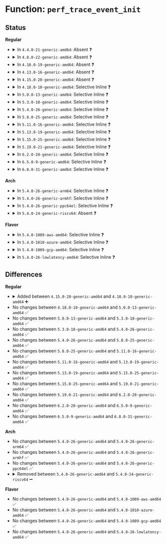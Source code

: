 # Function: <code>perf_trace_event_init</code>

## Status
<b>Regular</b>
<ul>
<li>
<details>
<summary>In <code>4.4.0-21-generic-amd64</code>: Absent ❓</summary>

```json
{
  "name": "perf_trace_event_init",
  "collision_type": "Unique Static",
  "inline_type": "Full",
  "funcs": [
    {
      "addr": 18446744071580296830,
      "name": "perf_trace_event_init",
      "external": false,
      "loc": "kernel/trace/trace_event_perf.c:185",
      "file": "kernel/trace/trace_event_perf.c",
      "inline": "not declared, inlined",
      "caller_inline": [
        "kernel/trace/trace_event_perf.c:perf_trace_init"
      ],
      "caller_func": []
    }
  ],
  "symbols": []
}
```
</details>
</li>
<li>
<details>
<summary>In <code>4.8.0-22-generic-amd64</code>: Absent ❓</summary>

```json
{
  "name": "perf_trace_event_init",
  "collision_type": "Unique Static",
  "inline_type": "Full",
  "funcs": [
    {
      "addr": 18446744071580339788,
      "name": "perf_trace_event_init",
      "external": false,
      "loc": "kernel/trace/trace_event_perf.c:188",
      "file": "kernel/trace/trace_event_perf.c",
      "inline": "not declared, inlined",
      "caller_inline": [
        "kernel/trace/trace_event_perf.c:perf_trace_init"
      ],
      "caller_func": []
    }
  ],
  "symbols": []
}
```
</details>
</li>
<li>
<details>
<summary>In <code>4.10.0-19-generic-amd64</code>: Absent ❓</summary>

```json
{
  "name": "perf_trace_event_init",
  "collision_type": "Unique Static",
  "inline_type": "Full",
  "funcs": [
    {
      "addr": 18446744071580385548,
      "name": "perf_trace_event_init",
      "external": false,
      "loc": "kernel/trace/trace_event_perf.c:188",
      "file": "kernel/trace/trace_event_perf.c",
      "inline": "not declared, inlined",
      "caller_inline": [
        "kernel/trace/trace_event_perf.c:perf_trace_init"
      ],
      "caller_func": []
    }
  ],
  "symbols": []
}
```
</details>
</li>
<li>
<details>
<summary>In <code>4.13.0-16-generic-amd64</code>: Absent ❓</summary>

```json
{
  "name": "perf_trace_event_init",
  "collision_type": "Unique Static",
  "inline_type": "Full",
  "funcs": [
    {
      "addr": 18446744071580397084,
      "name": "perf_trace_event_init",
      "external": false,
      "loc": "kernel/trace/trace_event_perf.c:188",
      "file": "kernel/trace/trace_event_perf.c",
      "inline": "not declared, inlined",
      "caller_inline": [
        "kernel/trace/trace_event_perf.c:perf_trace_init"
      ],
      "caller_func": []
    }
  ],
  "symbols": []
}
```
</details>
</li>
<li>
<details>
<summary>In <code>4.15.0-20-generic-amd64</code>: Absent ❓</summary>

```json
{
  "name": "perf_trace_event_init",
  "collision_type": "Unique Static",
  "inline_type": "Full",
  "funcs": [
    {
      "addr": 18446744071580452476,
      "name": "perf_trace_event_init",
      "external": false,
      "loc": "kernel/trace/trace_event_perf.c:188",
      "file": "kernel/trace/trace_event_perf.c",
      "inline": "not declared, inlined",
      "caller_inline": [
        "kernel/trace/trace_event_perf.c:perf_trace_init"
      ],
      "caller_func": []
    }
  ],
  "symbols": []
}
```
</details>
</li>
<li>
<details>
<summary>In <code>4.18.0-10-generic-amd64</code>: Selective Inline ❓</summary>

```c
int perf_trace_event_init(struct trace_event_call * tp_event, struct perf_event * p_event)
```

```json
{
  "name": "perf_trace_event_init",
  "collision_type": "Unique Static",
  "inline_type": "Selective",
  "funcs": [
    {
      "addr": 18446744071580514240,
      "name": "perf_trace_event_init",
      "external": false,
      "loc": "kernel/trace/trace_event_perf.c:189",
      "file": "kernel/trace/trace_event_perf.c",
      "inline": "not declared, inlined",
      "caller_inline": [],
      "caller_func": [
        "kernel/trace/trace_event_perf.c:perf_uprobe_init",
        "kernel/trace/trace_event_perf.c:perf_kprobe_init",
        "kernel/trace/trace_event_perf.c:perf_trace_init"
      ]
    }
  ],
  "symbols": [
    {
      "addr": 18446744071580514240,
      "name": "perf_trace_event_init",
      "section": ".text",
      "bind": "STB_LOCAL",
      "size": 614
    }
  ]
}
```
</details>
</li>
<li>
<details>
<summary>In <code>5.0.0-13-generic-amd64</code>: Selective Inline ❓</summary>

```c
int perf_trace_event_init(struct trace_event_call * tp_event, struct perf_event * p_event)
```

```json
{
  "name": "perf_trace_event_init",
  "collision_type": "Unique Static",
  "inline_type": "Selective",
  "funcs": [
    {
      "addr": 18446744071580571952,
      "name": "perf_trace_event_init",
      "external": false,
      "loc": "kernel/trace/trace_event_perf.c:190",
      "file": "kernel/trace/trace_event_perf.c",
      "inline": "not declared, inlined",
      "caller_inline": [],
      "caller_func": [
        "kernel/trace/trace_event_perf.c:perf_uprobe_init",
        "kernel/trace/trace_event_perf.c:perf_kprobe_init",
        "kernel/trace/trace_event_perf.c:perf_trace_init"
      ]
    }
  ],
  "symbols": [
    {
      "addr": 18446744071580571952,
      "name": "perf_trace_event_init",
      "section": ".text",
      "bind": "STB_LOCAL",
      "size": 614
    }
  ]
}
```
</details>
</li>
<li>
<details>
<summary>In <code>5.3.0-18-generic-amd64</code>: Selective Inline ❓</summary>

```c
int perf_trace_event_init(struct trace_event_call * tp_event, struct perf_event * p_event)
```

```json
{
  "name": "perf_trace_event_init",
  "collision_type": "Unique Static",
  "inline_type": "Selective",
  "funcs": [
    {
      "addr": 18446744071580629056,
      "name": "perf_trace_event_init",
      "external": false,
      "loc": "kernel/trace/trace_event_perf.c:190",
      "file": "kernel/trace/trace_event_perf.c",
      "inline": "not declared, inlined",
      "caller_inline": [],
      "caller_func": [
        "kernel/trace/trace_event_perf.c:perf_uprobe_init",
        "kernel/trace/trace_event_perf.c:perf_kprobe_init",
        "kernel/trace/trace_event_perf.c:perf_trace_init"
      ]
    }
  ],
  "symbols": [
    {
      "addr": 18446744071580629056,
      "name": "perf_trace_event_init",
      "section": ".text",
      "bind": "STB_LOCAL",
      "size": 613
    }
  ]
}
```
</details>
</li>
<li>
<details>
<summary>In <code>5.4.0-26-generic-amd64</code>: Selective Inline ❓</summary>

```c
int perf_trace_event_init(struct trace_event_call * tp_event, struct perf_event * p_event)
```

```json
{
  "name": "perf_trace_event_init",
  "collision_type": "Unique Static",
  "inline_type": "Selective",
  "funcs": [
    {
      "addr": 18446744071580675632,
      "name": "perf_trace_event_init",
      "external": false,
      "loc": "kernel/trace/trace_event_perf.c:190",
      "file": "kernel/trace/trace_event_perf.c",
      "inline": "not declared, inlined",
      "caller_inline": [],
      "caller_func": [
        "kernel/trace/trace_event_perf.c:perf_uprobe_init",
        "kernel/trace/trace_event_perf.c:perf_kprobe_init",
        "kernel/trace/trace_event_perf.c:perf_trace_init"
      ]
    }
  ],
  "symbols": [
    {
      "addr": 18446744071580675632,
      "name": "perf_trace_event_init",
      "section": ".text",
      "bind": "STB_LOCAL",
      "size": 613
    }
  ]
}
```
</details>
</li>
<li>
<details>
<summary>In <code>5.8.0-25-generic-amd64</code>: Selective Inline ❓</summary>

```c
int perf_trace_event_init(struct trace_event_call * tp_event, struct perf_event * p_event)
```

```json
{
  "name": "perf_trace_event_init",
  "collision_type": "Unique Static",
  "inline_type": "Selective",
  "funcs": [
    {
      "addr": 18446744071580780864,
      "name": "perf_trace_event_init",
      "external": false,
      "loc": "kernel/trace/trace_event_perf.c:195",
      "file": "kernel/trace/trace_event_perf.c",
      "inline": "not declared, inlined",
      "caller_inline": [],
      "caller_func": [
        "kernel/trace/trace_event_perf.c:perf_uprobe_init",
        "kernel/trace/trace_event_perf.c:perf_kprobe_init",
        "kernel/trace/trace_event_perf.c:perf_trace_init"
      ]
    }
  ],
  "symbols": [
    {
      "addr": 18446744071580780864,
      "name": "perf_trace_event_init",
      "section": ".text",
      "bind": "STB_LOCAL",
      "size": 102
    }
  ]
}
```
</details>
</li>
<li>
<details>
<summary>In <code>5.11.0-16-generic-amd64</code>: Selective Inline ❓</summary>

```c
int perf_trace_event_init(struct trace_event_call * tp_event, struct perf_event * p_event)
```

```json
{
  "name": "perf_trace_event_init",
  "collision_type": "Unique Static",
  "inline_type": "Selective",
  "funcs": [
    {
      "addr": 18446744071580768864,
      "name": "perf_trace_event_init",
      "external": false,
      "loc": "kernel/trace/trace_event_perf.c:195",
      "file": "kernel/trace/trace_event_perf.c",
      "inline": "not declared, inlined",
      "caller_inline": [],
      "caller_func": [
        "kernel/trace/trace_event_perf.c:perf_uprobe_init",
        "kernel/trace/trace_event_perf.c:perf_kprobe_init",
        "kernel/trace/trace_event_perf.c:perf_trace_init"
      ]
    }
  ],
  "symbols": [
    {
      "addr": 18446744071580768864,
      "name": "perf_trace_event_init",
      "section": ".text",
      "bind": "STB_LOCAL",
      "size": 102
    }
  ]
}
```
</details>
</li>
<li>
<details>
<summary>In <code>5.13.0-19-generic-amd64</code>: Selective Inline ❓</summary>

```c
int perf_trace_event_init(struct trace_event_call * tp_event, struct perf_event * p_event)
```

```json
{
  "name": "perf_trace_event_init",
  "collision_type": "Unique Static",
  "inline_type": "Selective",
  "funcs": [
    {
      "addr": 18446744071580773968,
      "name": "perf_trace_event_init",
      "external": false,
      "loc": "kernel/trace/trace_event_perf.c:195",
      "file": "kernel/trace/trace_event_perf.c",
      "inline": "not declared, inlined",
      "caller_inline": [],
      "caller_func": [
        "kernel/trace/trace_event_perf.c:perf_uprobe_init",
        "kernel/trace/trace_event_perf.c:perf_kprobe_init",
        "kernel/trace/trace_event_perf.c:perf_trace_init"
      ]
    }
  ],
  "symbols": [
    {
      "addr": 18446744071580773968,
      "name": "perf_trace_event_init",
      "section": ".text",
      "bind": "STB_LOCAL",
      "size": 692
    }
  ]
}
```
</details>
</li>
<li>
<details>
<summary>In <code>5.15.0-25-generic-amd64</code>: Selective Inline ❓</summary>

```c
int perf_trace_event_init(struct trace_event_call * tp_event, struct perf_event * p_event)
```

```json
{
  "name": "perf_trace_event_init",
  "collision_type": "Unique Static",
  "inline_type": "Selective",
  "funcs": [
    {
      "addr": 18446744071580958032,
      "name": "perf_trace_event_init",
      "external": false,
      "loc": "kernel/trace/trace_event_perf.c:195",
      "file": "kernel/trace/trace_event_perf.c",
      "inline": "not declared, inlined",
      "caller_inline": [],
      "caller_func": [
        "kernel/trace/trace_event_perf.c:perf_uprobe_init",
        "kernel/trace/trace_event_perf.c:perf_kprobe_init",
        "kernel/trace/trace_event_perf.c:perf_trace_init"
      ]
    }
  ],
  "symbols": [
    {
      "addr": 18446744071580958032,
      "name": "perf_trace_event_init",
      "section": ".text",
      "bind": "STB_LOCAL",
      "size": 835
    }
  ]
}
```
</details>
</li>
<li>
<details>
<summary>In <code>5.19.0-21-generic-amd64</code>: Selective Inline ❓</summary>

```c
int perf_trace_event_init(struct trace_event_call * tp_event, struct perf_event * p_event)
```

```json
{
  "name": "perf_trace_event_init",
  "collision_type": "Unique Static",
  "inline_type": "Selective",
  "funcs": [
    {
      "addr": 18446744071581200672,
      "name": "perf_trace_event_init",
      "external": false,
      "loc": "kernel/trace/trace_event_perf.c:193",
      "file": "kernel/trace/trace_event_perf.c",
      "inline": "not declared, inlined",
      "caller_inline": [],
      "caller_func": [
        "kernel/trace/trace_event_perf.c:perf_uprobe_init",
        "kernel/trace/trace_event_perf.c:perf_kprobe_init",
        "kernel/trace/trace_event_perf.c:perf_trace_init"
      ]
    }
  ],
  "symbols": [
    {
      "addr": 18446744071581200672,
      "name": "perf_trace_event_init",
      "section": ".text",
      "bind": "STB_LOCAL",
      "size": 871
    }
  ]
}
```
</details>
</li>
<li>
<details>
<summary>In <code>6.2.0-20-generic-amd64</code>: Selective Inline ❓</summary>

```c
int perf_trace_event_init(struct trace_event_call * tp_event, struct perf_event * p_event)
```

```json
{
  "name": "perf_trace_event_init",
  "collision_type": "Unique Static",
  "inline_type": "Selective",
  "funcs": [
    {
      "addr": 18446744071581519280,
      "name": "perf_trace_event_init",
      "external": false,
      "loc": "kernel/trace/trace_event_perf.c:193",
      "file": "kernel/trace/trace_event_perf.c",
      "inline": "not declared, inlined",
      "caller_inline": [],
      "caller_func": [
        "kernel/trace/trace_event_perf.c:perf_uprobe_init",
        "kernel/trace/trace_event_perf.c:perf_kprobe_init",
        "kernel/trace/trace_event_perf.c:perf_trace_init"
      ]
    }
  ],
  "symbols": [
    {
      "addr": 18446744071581519280,
      "name": "perf_trace_event_init",
      "section": ".text",
      "bind": "STB_LOCAL",
      "size": 386
    }
  ]
}
```
</details>
</li>
<li>
<details>
<summary>In <code>6.5.0-9-generic-amd64</code>: Selective Inline ❓</summary>

```c
int perf_trace_event_init(struct trace_event_call * tp_event, struct perf_event * p_event)
```

```json
{
  "name": "perf_trace_event_init",
  "collision_type": "Unique Static",
  "inline_type": "Selective",
  "funcs": [
    {
      "addr": 18446744071581637936,
      "name": "perf_trace_event_init",
      "external": false,
      "loc": "kernel/trace/trace_event_perf.c:193",
      "file": "kernel/trace/trace_event_perf.c",
      "inline": "not declared, inlined",
      "caller_inline": [],
      "caller_func": [
        "kernel/trace/trace_event_perf.c:perf_uprobe_init",
        "kernel/trace/trace_event_perf.c:perf_kprobe_init",
        "kernel/trace/trace_event_perf.c:perf_trace_init"
      ]
    }
  ],
  "symbols": [
    {
      "addr": 18446744071581637936,
      "name": "perf_trace_event_init",
      "section": ".text",
      "bind": "STB_LOCAL",
      "size": 386
    }
  ]
}
```
</details>
</li>
<li>
<details>
<summary>In <code>6.8.0-31-generic-amd64</code>: Selective Inline ❓</summary>

```c
int perf_trace_event_init(struct trace_event_call * tp_event, struct perf_event * p_event)
```

```json
{
  "name": "perf_trace_event_init",
  "collision_type": "Unique Static",
  "inline_type": "Selective",
  "funcs": [
    {
      "addr": 18446744071581751872,
      "name": "perf_trace_event_init",
      "external": false,
      "loc": "kernel/trace/trace_event_perf.c:193",
      "file": "kernel/trace/trace_event_perf.c",
      "inline": "not declared, inlined",
      "caller_inline": [],
      "caller_func": [
        "kernel/trace/trace_event_perf.c:perf_uprobe_init",
        "kernel/trace/trace_event_perf.c:perf_kprobe_init",
        "kernel/trace/trace_event_perf.c:perf_trace_init"
      ]
    }
  ],
  "symbols": [
    {
      "addr": 18446744071581751872,
      "name": "perf_trace_event_init",
      "section": ".text",
      "bind": "STB_LOCAL",
      "size": 386
    }
  ]
}
```
</details>
</li>
</ul>
<b>Arch</b>
<ul>
<li>
<details>
<summary>In <code>5.4.0-26-generic-arm64</code>: Selective Inline ❓</summary>

```c
int perf_trace_event_init(struct trace_event_call * tp_event, struct perf_event * p_event)
```

```json
{
  "name": "perf_trace_event_init",
  "collision_type": "Unique Static",
  "inline_type": "Selective",
  "funcs": [
    {
      "addr": 18446603336491983520,
      "name": "perf_trace_event_init",
      "external": false,
      "loc": "kernel/trace/trace_event_perf.c:190",
      "file": "kernel/trace/trace_event_perf.c",
      "inline": "not declared, inlined",
      "caller_inline": [],
      "caller_func": [
        "kernel/trace/trace_event_perf.c:perf_uprobe_init",
        "kernel/trace/trace_event_perf.c:perf_kprobe_init",
        "kernel/trace/trace_event_perf.c:perf_trace_init"
      ]
    }
  ],
  "symbols": [
    {
      "addr": 18446603336491983520,
      "name": "perf_trace_event_init",
      "section": ".text",
      "bind": "STB_LOCAL",
      "size": 628
    }
  ]
}
```
</details>
</li>
<li>
<details>
<summary>In <code>5.4.0-26-generic-armhf</code>: Selective Inline ❓</summary>

```c
int perf_trace_event_init(struct trace_event_call * tp_event, struct perf_event * p_event)
```

```json
{
  "name": "perf_trace_event_init",
  "collision_type": "Unique Static",
  "inline_type": "Selective",
  "funcs": [
    {
      "addr": 3225918152,
      "name": "perf_trace_event_init",
      "external": false,
      "loc": "kernel/trace/trace_event_perf.c:190",
      "file": "kernel/trace/trace_event_perf.c",
      "inline": "not declared, inlined",
      "caller_inline": [],
      "caller_func": [
        "kernel/trace/trace_event_perf.c:perf_uprobe_init",
        "kernel/trace/trace_event_perf.c:perf_kprobe_init",
        "kernel/trace/trace_event_perf.c:perf_trace_init"
      ]
    }
  ],
  "symbols": [
    {
      "addr": 3225918152,
      "name": "perf_trace_event_init",
      "section": ".text",
      "bind": "STB_LOCAL",
      "size": 640
    }
  ]
}
```
</details>
</li>
<li>
<details>
<summary>In <code>5.4.0-26-generic-ppc64el</code>: Selective Inline ❓</summary>

```c
int perf_trace_event_init(struct trace_event_call * tp_event, struct perf_event * p_event)
```

```json
{
  "name": "perf_trace_event_init",
  "collision_type": "Unique Static",
  "inline_type": "Selective",
  "funcs": [
    {
      "addr": 13835058055285104720,
      "name": "perf_trace_event_init",
      "external": false,
      "loc": "kernel/trace/trace_event_perf.c:190",
      "file": "kernel/trace/trace_event_perf.c",
      "inline": "not declared, inlined",
      "caller_inline": [],
      "caller_func": [
        "kernel/trace/trace_event_perf.c:perf_uprobe_init",
        "kernel/trace/trace_event_perf.c:perf_kprobe_init",
        "kernel/trace/trace_event_perf.c:perf_trace_init"
      ]
    }
  ],
  "symbols": [
    {
      "addr": 13835058055285104720,
      "name": "perf_trace_event_init",
      "section": ".text",
      "bind": "STB_LOCAL",
      "size": 896
    }
  ]
}
```
</details>
</li>
<li>
<details>
<summary>In <code>5.4.0-24-generic-riscv64</code>: Absent ❓</summary>

```json
{
  "name": "perf_trace_event_init",
  "collision_type": "Unique Static",
  "inline_type": "Full",
  "funcs": [
    {
      "addr": 18446743936272252386,
      "name": "perf_trace_event_init",
      "external": false,
      "loc": "kernel/trace/trace_event_perf.c:190",
      "file": "kernel/trace/trace_event_perf.c",
      "inline": "not declared, inlined",
      "caller_inline": [
        "kernel/trace/trace_event_perf.c:perf_trace_init"
      ],
      "caller_func": []
    }
  ],
  "symbols": []
}
```
</details>
</li>
</ul>
<b>Flavor</b>
<ul>
<li>
<details>
<summary>In <code>5.4.0-1009-aws-amd64</code>: Selective Inline ❓</summary>

```c
int perf_trace_event_init(struct trace_event_call * tp_event, struct perf_event * p_event)
```

```json
{
  "name": "perf_trace_event_init",
  "collision_type": "Unique Static",
  "inline_type": "Selective",
  "funcs": [
    {
      "addr": 18446744071580644432,
      "name": "perf_trace_event_init",
      "external": false,
      "loc": "kernel/trace/trace_event_perf.c:190",
      "file": "kernel/trace/trace_event_perf.c",
      "inline": "not declared, inlined",
      "caller_inline": [],
      "caller_func": [
        "kernel/trace/trace_event_perf.c:perf_uprobe_init",
        "kernel/trace/trace_event_perf.c:perf_kprobe_init",
        "kernel/trace/trace_event_perf.c:perf_trace_init"
      ]
    }
  ],
  "symbols": [
    {
      "addr": 18446744071580644432,
      "name": "perf_trace_event_init",
      "section": ".text",
      "bind": "STB_LOCAL",
      "size": 613
    }
  ]
}
```
</details>
</li>
<li>
<details>
<summary>In <code>5.4.0-1010-azure-amd64</code>: Selective Inline ❓</summary>

```c
int perf_trace_event_init(struct trace_event_call * tp_event, struct perf_event * p_event)
```

```json
{
  "name": "perf_trace_event_init",
  "collision_type": "Unique Static",
  "inline_type": "Selective",
  "funcs": [
    {
      "addr": 18446744071580590640,
      "name": "perf_trace_event_init",
      "external": false,
      "loc": "kernel/trace/trace_event_perf.c:190",
      "file": "kernel/trace/trace_event_perf.c",
      "inline": "not declared, inlined",
      "caller_inline": [],
      "caller_func": [
        "kernel/trace/trace_event_perf.c:perf_uprobe_init",
        "kernel/trace/trace_event_perf.c:perf_kprobe_init",
        "kernel/trace/trace_event_perf.c:perf_trace_init"
      ]
    }
  ],
  "symbols": [
    {
      "addr": 18446744071580590640,
      "name": "perf_trace_event_init",
      "section": ".text",
      "bind": "STB_LOCAL",
      "size": 613
    }
  ]
}
```
</details>
</li>
<li>
<details>
<summary>In <code>5.4.0-1009-gcp-amd64</code>: Selective Inline ❓</summary>

```c
int perf_trace_event_init(struct trace_event_call * tp_event, struct perf_event * p_event)
```

```json
{
  "name": "perf_trace_event_init",
  "collision_type": "Unique Static",
  "inline_type": "Selective",
  "funcs": [
    {
      "addr": 18446744071580635680,
      "name": "perf_trace_event_init",
      "external": false,
      "loc": "kernel/trace/trace_event_perf.c:190",
      "file": "kernel/trace/trace_event_perf.c",
      "inline": "not declared, inlined",
      "caller_inline": [],
      "caller_func": [
        "kernel/trace/trace_event_perf.c:perf_uprobe_init",
        "kernel/trace/trace_event_perf.c:perf_kprobe_init",
        "kernel/trace/trace_event_perf.c:perf_trace_init"
      ]
    }
  ],
  "symbols": [
    {
      "addr": 18446744071580635680,
      "name": "perf_trace_event_init",
      "section": ".text",
      "bind": "STB_LOCAL",
      "size": 613
    }
  ]
}
```
</details>
</li>
<li>
<details>
<summary>In <code>5.4.0-26-lowlatency-amd64</code>: Selective Inline ❓</summary>

```c
int perf_trace_event_init(struct trace_event_call * tp_event, struct perf_event * p_event)
```

```json
{
  "name": "perf_trace_event_init",
  "collision_type": "Unique Static",
  "inline_type": "Selective",
  "funcs": [
    {
      "addr": 18446744071580693184,
      "name": "perf_trace_event_init",
      "external": false,
      "loc": "kernel/trace/trace_event_perf.c:190",
      "file": "kernel/trace/trace_event_perf.c",
      "inline": "not declared, inlined",
      "caller_inline": [],
      "caller_func": [
        "kernel/trace/trace_event_perf.c:perf_uprobe_init",
        "kernel/trace/trace_event_perf.c:perf_kprobe_init",
        "kernel/trace/trace_event_perf.c:perf_trace_init"
      ]
    }
  ],
  "symbols": [
    {
      "addr": 18446744071580693184,
      "name": "perf_trace_event_init",
      "section": ".text",
      "bind": "STB_LOCAL",
      "size": 613
    }
  ]
}
```
</details>
</li>
</ul>

## Differences
<b>Regular</b>
<ul>
<li>
<details>
<summary>Added between <code>4.15.0-20-generic-amd64</code> and <code>4.18.0-10-generic-amd64</code> ➕</summary>

```c
int perf_trace_event_init(struct trace_event_call * tp_event, struct perf_event * p_event)
```
</details>
</li>
<li>
No changes between <code>4.18.0-10-generic-amd64</code> and <code>5.0.0-13-generic-amd64</code> ✅
</li>
<li>
No changes between <code>5.0.0-13-generic-amd64</code> and <code>5.3.0-18-generic-amd64</code> ✅
</li>
<li>
No changes between <code>5.3.0-18-generic-amd64</code> and <code>5.4.0-26-generic-amd64</code> ✅
</li>
<li>
No changes between <code>5.4.0-26-generic-amd64</code> and <code>5.8.0-25-generic-amd64</code> ✅
</li>
<li>
No changes between <code>5.8.0-25-generic-amd64</code> and <code>5.11.0-16-generic-amd64</code> ✅
</li>
<li>
No changes between <code>5.11.0-16-generic-amd64</code> and <code>5.13.0-19-generic-amd64</code> ✅
</li>
<li>
No changes between <code>5.13.0-19-generic-amd64</code> and <code>5.15.0-25-generic-amd64</code> ✅
</li>
<li>
No changes between <code>5.15.0-25-generic-amd64</code> and <code>5.19.0-21-generic-amd64</code> ✅
</li>
<li>
No changes between <code>5.19.0-21-generic-amd64</code> and <code>6.2.0-20-generic-amd64</code> ✅
</li>
<li>
No changes between <code>6.2.0-20-generic-amd64</code> and <code>6.5.0-9-generic-amd64</code> ✅
</li>
<li>
No changes between <code>6.5.0-9-generic-amd64</code> and <code>6.8.0-31-generic-amd64</code> ✅
</li>
</ul>
<b>Arch</b>
<ul>
<li>
No changes between <code>5.4.0-26-generic-amd64</code> and <code>5.4.0-26-generic-arm64</code> ✅
</li>
<li>
No changes between <code>5.4.0-26-generic-amd64</code> and <code>5.4.0-26-generic-armhf</code> ✅
</li>
<li>
No changes between <code>5.4.0-26-generic-amd64</code> and <code>5.4.0-26-generic-ppc64el</code> ✅
</li>
<li>
<details>
<summary>Removed between <code>5.4.0-26-generic-amd64</code> and <code>5.4.0-24-generic-riscv64</code> ➖</summary>

```c
int perf_trace_event_init(struct trace_event_call * tp_event, struct perf_event * p_event)
```
</details>
</li>
</ul>
<b>Flavor</b>
<ul>
<li>
No changes between <code>5.4.0-26-generic-amd64</code> and <code>5.4.0-1009-aws-amd64</code> ✅
</li>
<li>
No changes between <code>5.4.0-26-generic-amd64</code> and <code>5.4.0-1010-azure-amd64</code> ✅
</li>
<li>
No changes between <code>5.4.0-26-generic-amd64</code> and <code>5.4.0-1009-gcp-amd64</code> ✅
</li>
<li>
No changes between <code>5.4.0-26-generic-amd64</code> and <code>5.4.0-26-lowlatency-amd64</code> ✅
</li>
</ul>
